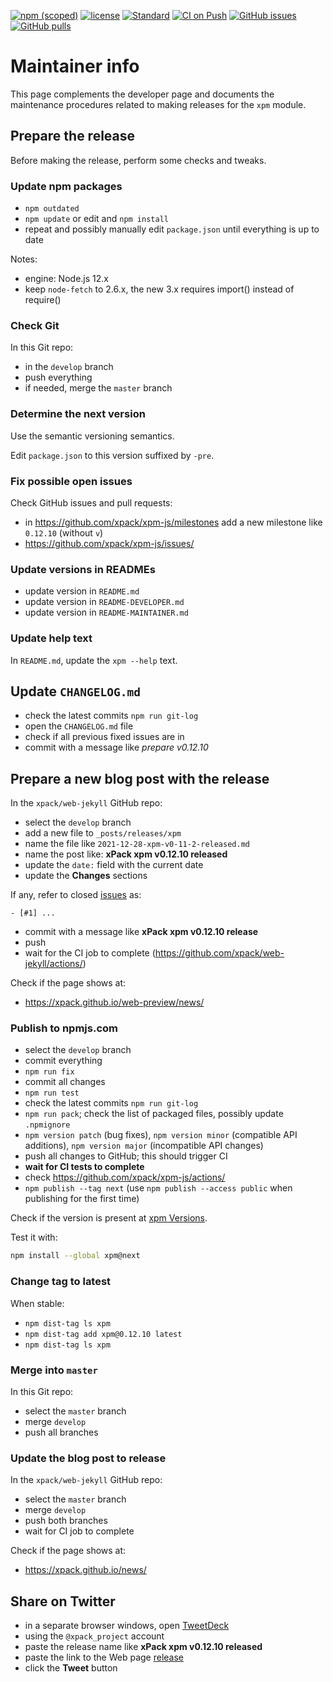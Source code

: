 [![npm (scoped)](https://img.shields.io/npm/v/xpm.svg)](https://www.npmjs.com/package/xpm/)
[![license](https://img.shields.io/github/license/xpack/xpm-js.svg)](https://github.com/xpack/xpm-js/blob/master/LICENSE)
[![Standard](https://img.shields.io/badge/code_style-standard-brightgreen.svg)](https://standardjs.com/)
[![CI on Push](https://github.com/xpack/xpm-js/actions/workflows/node-ci.yml/badge.svg)](https://github.com/xpack/xpm-js/actions/)
[![GitHub issues](https://img.shields.io/github/issues/xpack/xpm-js.svg)](https://github.com/xpack/xpm-js/issues/)
[![GitHub pulls](https://img.shields.io/github/issues-pr/xpack/xpm-js.svg)](https://github.com/xpack/xpm-js/pulls/)

# Maintainer info

This page complements the developer page and documents the
maintenance procedures related to making releases for the
`xpm` module.

## Prepare the release

Before making the release, perform some checks and tweaks.

### Update npm packages

- `npm outdated`
- `npm update` or edit and `npm install`
- repeat and possibly manually edit `package.json` until everything is
  up to date

Notes:

- engine: Node.js 12.x
- keep `node-fetch` to 2.6.x, the new 3.x requires import() instead of require()

### Check Git

In this Git repo:

- in the `develop` branch
- push everything
- if needed, merge the `master` branch

### Determine the next version

Use the semantic versioning semantics.

Edit `package.json` to this version suffixed by `-pre`.

### Fix possible open issues

Check GitHub issues and pull requests:

- in <https://github.com/xpack/xpm-js/milestones>
add a new milestone like `0.12.10` (without `v`)
- <https://github.com/xpack/xpm-js/issues/>

### Update versions in READMEs

- update version in `README.md`
- update version in `README-DEVELOPER.md`
- update version in `README-MAINTAINER.md`

### Update help text

In `README.md`, update the `xpm --help` text.

## Update `CHANGELOG.md`

- check the latest commits `npm run git-log`
- open the `CHANGELOG.md` file
- check if all previous fixed issues are in
- commit with a message like _prepare v0.12.10_

## Prepare a new blog post with the release

In the `xpack/web-jekyll` GitHub repo:

- select the `develop` branch
- add a new file to `_posts/releases/xpm`
- name the file like `2021-12-28-xpm-v0-11-2-released.md`
- name the post like: **xPack xpm v0.12.10 released**
- update the `date:` field with the current date
- update the **Changes** sections

If any, refer to closed
[issues](https://github.com/xpack/xpm-js/issues/)
as:

```console
- [#1] ...
```

- commit with a message like **xPack xpm v0.12.10 release**
- push
- wait for the CI job to complete (<https://github.com/xpack/web-jekyll/actions/>)

Check if the page shows at:

- <https://xpack.github.io/web-preview/news/>

### Publish to npmjs.com

- select the `develop` branch
- commit everything
- `npm run fix`
- commit all changes
- `npm run test`
- check the latest commits `npm run git-log`
- `npm run pack`; check the list of packaged files, possibly
  update `.npmignore`
- `npm version patch` (bug fixes), `npm version minor` (compatible API
  additions), `npm version major` (incompatible API changes)
- push all changes to GitHub; this should trigger CI
- **wait for CI tests to complete**
- check <https://github.com/xpack/xpm-js/actions/>
- `npm publish --tag next` (use `npm publish --access public` when publishing for the first time)

Check if the version is present at
[xpm Versions](https://www.npmjs.com/package/xpm?activeTab=versions).

Test it with:

```bash
npm install --global xpm@next
```

### Change tag to latest

When stable:

- `npm dist-tag ls xpm`
- `npm dist-tag add xpm@0.12.10 latest`
- `npm dist-tag ls xpm`

### Merge into `master`

In this Git repo:

- select the `master` branch
- merge `develop`
- push all branches

### Update the blog post to release

In the `xpack/web-jekyll` GitHub repo:

- select the `master` branch
- merge `develop`
- push both branches
- wait for CI job to complete

Check if the page shows at:

- <https://xpack.github.io/news/>

## Share on Twitter

- in a separate browser windows, open [TweetDeck](https://tweetdeck.twitter.com/)
- using the `@xpack_project` account
- paste the release name like **xPack xpm v0.12.10 released**
- paste the link to the Web page
  [release](https://xpack.github.io/xpm/releases/)
- click the **Tweet** button
